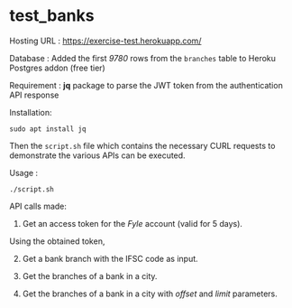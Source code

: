 # test_banks

Hosting URL : https://exercise-test.herokuapp.com/

Database : Added the first *9780* rows from the `branches` table to Heroku Postgres addon (free tier)

Requirement : **jq** package to parse the JWT token from the authentication API response

Installation:

``` sudo apt install jq ```

Then the `script.sh` file which contains the necessary CURL requests to demonstrate the various APIs can be executed.

Usage : 

```./script.sh```

API calls made:

1. Get an access token for the *Fyle* account (valid for 5 days).

Using the obtained token,

2. Get a bank branch with the IFSC code as input.

3. Get the branches of a bank in a city. 

4. Get the branches of a bank in a city with *offset* and *limit* parameters.
